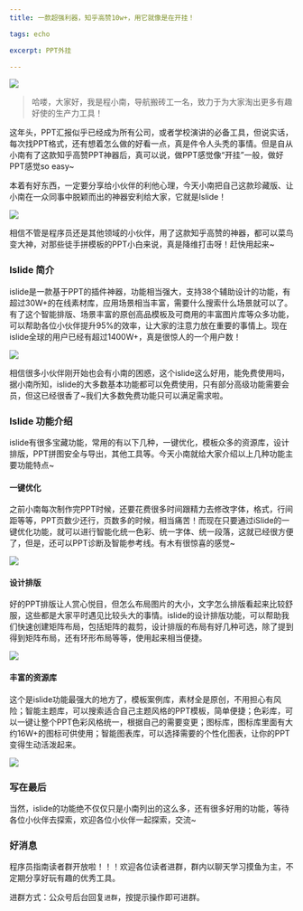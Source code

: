 ```yaml
---
title: 一款超强利器，知乎高赞10w+，用它就像是在开挂！

tags: echo

excerpt: PPT外挂

---
```

![](https://navtool.gitee.io/blog/assets/imgs/20220820/082000.png)

> 哈喽，大家好，我是程小南，导航搬砖工一名，致力于为大家淘出更多有趣好使的生产力工具！

这年头，PPT汇报似乎已经成为所有公司，或者学校演讲的必备工具，但说实话，每次找PPT格式，还有想着怎么做的好看一点，真是件令人头秃的事情。但是自从小南有了这款知乎高赞PPT神器后，真可以说，做PPT感觉像“开挂”一般，做好PPT感觉so easy~

本着有好东西，一定要分享给小伙伴的利他心理，今天小南把自己这款珍藏版、让小南在一众同事中脱颖而出的神器安利给大家，它就是Islide！

![](https://navtool.gitee.io/blog/assets/imgs/20220820/082001.png)

相信不管是程序员还是其他领域的小伙伴，用了这款知乎高赞的神器，都可以菜鸟变大神，对那些徒手拼模板的PPT小白来说，真是降维打击呀！赶快用起来~

### Islide 简介

islide是一款基于PPT的插件神器，功能相当强大，支持38个辅助设计的功能，有超过30W+的在线素材库，应用场景相当丰富，需要什么搜索什么场景就可以了。有了这个智能排版、场景丰富的原创高品模板及可商用的丰富图片库等众多功能，可以帮助各位小伙伴提升95%的效率，让大家的注意力放在重要的事情上。现在islide全球的用户已经有超过1400W+，真是很惊人的一个用户数！

![](https://navtool.gitee.io/blog/assets/imgs/20220820/082002.png)

相信很多小伙伴刚开始也会有小南的困惑，这个islide这么好用，能免费使用吗，据小南所知，islide的大多数基本功能都可以免费使用，只有部分高级功能需要会员，但这已经很香了~我们大多数免费功能只可以满足需求啦。

### Islide 功能介绍
islide有很多宝藏功能，常用的有以下几种，一键优化，模板众多的资源库，设计排版，PPT拼图安全与导出，其他工具等。今天小南就给大家介绍以上几种功能主要功能特点~

#### 一键优化
之前小南每次制作完PPT时候，还要花费很多时间跟精力去修改字体，格式，行间距等等，PPT页数少还行，页数多的时候，相当痛苦！而现在只要通过iSlide的一键优化功能，就可以进行智能化统一色彩、统一字体、统一段落，这就已经很方便了，但是，还可以PPT诊断及智能参考线。有木有很惊喜的感觉~

![](https://navtool.gitee.io/blog/assets/imgs/20220820/082003.png)

#### 设计排版
好的PPT排版让人赏心悦目，但怎么布局图片的大小，文字怎么排版看起来比较舒服，这些都是大家平时遇见比较头大的事情。islide的设计排版功能，可以帮助我们快速创建矩阵布局，包括矩阵的裁剪，设计排版的布局有好几种可选，除了提到得到矩阵布局，还有环形布局等等，使用起来相当便捷。

![](https://navtool.gitee.io/blog/assets/imgs/20220820/082004.png)

#### 丰富的资源库

这个是islide功能最强大的地方了，模板案例库，素材全是原创，不用担心有风险；智能主题库，可以搜索适合自己主题风格的PPT模板，简单便捷；色彩库，可以一键让整个PPT色彩风格统一，根据自己的需要变更；图标库，图标库里面有大约16W+的图标可供使用；智能图表库，可以选择需要的个性化图表，让你的PPT变得生动活泼起来。

![](https://navtool.gitee.io/blog/assets/imgs/20220820/082005.png)

### 写在最后
当然，islide的功能绝不仅仅只是小南列出的这么多，还有很多好用的功能，等待各位小伙伴去探索，欢迎各位小伙伴一起探索，交流~

### 好消息

程序员指南读者群开放啦！！！欢迎各位读者进群，群内以聊天学习摸鱼为主，不定期分享好玩有趣的优秀工具。

进群方式：公众号后台回复`进群`，按提示操作即可进群。








